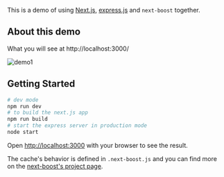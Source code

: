 This is a demo of using [Next.js](https://nextjs.org/), [express.js](https://github.com/expressjs/express) and `next-boost` together.

## About this demo 

What you will see at http://localhost:3000/

![demo1](https://i.imgur.com/hYbJLtH.png)

## Getting Started

```bash
# dev mode
npm run dev
# to build the next.js app
npm run build
# start the express server in production mode
node start
```

Open [http://localhost:3000](http://localhost:3000) with your browser to see the result.

The cache's behavior is defined in `.next-boost.js` and you can find more on the [next-boost's project page](https://github.com/rjyo/next-boost).
